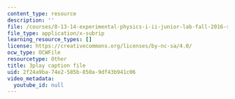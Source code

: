 ```yaml
---
content_type: resource
description: ''
file: /courses/8-13-14-experimental-physics-i-ii-junior-lab-fall-2016-spring-2017/2f24a9ba74e2585b850a9df43b941c06_cP0IeaqnAjU.vtt
file_type: application/x-subrip
learning_resource_types: []
license: https://creativecommons.org/licenses/by-nc-sa/4.0/
ocw_type: OCWFile
resourcetype: Other
title: 3play caption file
uid: 2f24a9ba-74e2-585b-850a-9df43b941c06
video_metadata:
  youtube_id: null
---
```

